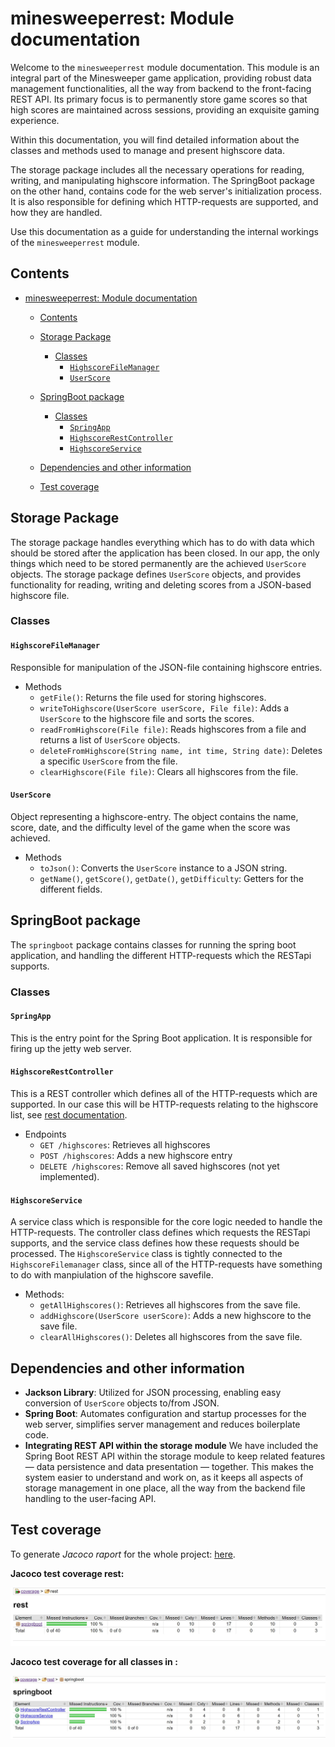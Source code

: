 # minesweeperrest: Module documentation

Welcome to the `minesweeperrest` module documentation. This module is an integral part of the Minesweeper game application, providing robust data management functionalities, all the way from backend to the front-facing REST API. Its primary focus is to permanently store game scores so that high scores are maintained across sessions, providing an exquisite gaming experience.

Within this documentation, you will find detailed information about the classes and methods used to manage and present highscore data.

The storage package includes all the necessary operations for reading, writing, and manipulating highscore information. The SpringBoot package on the other hand, contains code for the web server's initialization process. It is also responsible for defining which HTTP-requests are supported, and how they are handled.

Use this documentation as a guide for understanding the internal workings of the `minesweeperrest` module.

## Contents

- [minesweeperrest: Module documentation](#minesweeperrest-module-documentation)

  - [Contents](#contents)
  - [Storage Package](#storage-package)
    - [Classes](#classes)
      - [`HighscoreFileManager`](#highscorefilemanager)
      - [`UserScore`](#userscore)
  - [SpringBoot package](#springboot-package)
    - [Classes](#classes-1)
      - [`SpringApp`](#springapp)
      - [`HighscoreRestController`](#highscorerestcontroller)
      - [`HighscoreService`](#highscoreservice)
  - [Dependencies and other information](#dependencies-and-other-information)

  - [Test coverage](#test-coverage)

## Storage Package

The storage package handles everything which has to do with data which should be stored after the application has been closed. In our app, the only things which need to be stored permanently are the achieved `UserScore` objects.
The storage package defines `UserScore` objects, and provides functionality for reading, writing and deleting scores from a JSON-based highscore file.

### Classes

#### `HighscoreFileManager`

Responsible for manipulation of the JSON-file containing highscore entries.

- Methods
  - `getFile()`: Returns the file used for storing highscores.
  - `writeToHighscore(UserScore userScore, File file)`: Adds a `UserScore` to the highscore file and sorts the scores.
  - `readFromHighscore(File file)`: Reads highscores from a file and returns a list of `UserScore` objects.
  - `deleteFromHighscore(String name, int time, String date)`: Deletes a specific `UserScore` from the file.
  - `clearHighscore(File file)`: Clears all highscores from the file.

#### `UserScore`

Object representing a highscore-entry. The object contains the name, score, date, and the difficulty level of the game when the score was achieved.

- Methods
  - `toJson()`: Converts the `UserScore` instance to a JSON string.
  - `getName()`, `getScore()`, `getDate()`, `getDifficulty`: Getters for the different fields.

## SpringBoot package

The `springboot` package contains classes for running the spring boot application, and handling the different HTTP-requests which the RESTapi supports.

### Classes

#### `SpringApp`

This is the entry point for the Spring Boot application. It is responsible for firing up the jetty web server.

#### `HighscoreRestController`

This is a REST controller which defines all of the HTTP-requests which are supported. In our case this will be HTTP-requests relating to the highscore list, see [rest documentation](./src/main/java/springboot/REST_DOCUMENTATION.md).

- Endpoints
  - `GET /highscores`: Retrieves all highscores
  - `POST /highscores`: Adds a new highscore entry
  - `DELETE /highscores`: Remove all saved highscores (not yet implemented).

#### `HighscoreService`

A service class which is responsible for the core logic needed to handle the HTTP-requests. The controller class defines which requests the RESTapi supports, and the service class defines how these requests should be processed. The `HighscoreService` class is tightly connected to the `HighscoreFilemanager` class, since all of the HTTP-requests have something to do with manpiulation of the highscore savefile.

- Methods:
  - `getAllHighscores()`: Retrieves all highscores from the save file.
  - `addHighscore(UserScore userScore)`: Adds a new highscore to the save file.
  - `clearAllHighscores()`: Deletes all highscores from the save file.

## Dependencies and other information

- **Jackson Library**: Utilized for JSON processing, enabling easy conversion of `UserScore` objects to/from JSON.
- **Spring Boot**: Automates configuration and startup processes for the web server, simplifies server management and reduces boilerplate code.
- **Integrating REST API within the storage module** We have included the Spring Boot REST API within the storage module to keep related features — data persistence and data presentation — together. This makes the system easier to understand and work on, as it keeps all aspects of storage management in one place, all the way from the backend file handling to the user-facing API.

## Test coverage

To generate _Jacoco raport_ for the whole project: [here](../coverage/README.md#generate-coverage-raport-🧪).

**Jacoco test coverage rest:**

![ui report](../../pictures/jacoco_reports/rest-report.jpg)

**Jacoco test coverage for all classes in :**

![rest report classes](../../pictures/jacoco_reports/rest-report-classes.jpg)
